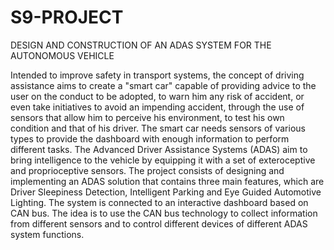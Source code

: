 # S9-PROJECT
 DESIGN AND CONSTRUCTION OF AN ADAS SYSTEM FOR THE AUTONOMOUS VEHICLE

Intended to improve safety in transport systems, the concept of driving assistance aims to create a "smart car" capable of providing advice to the user on the conduct to be adopted, to warn him any risk of accident, or even take initiatives to avoid an impending accident, through the use of sensors that allow him to perceive his environment, to test his own condition and that of his driver. The smart car needs sensors of various types to provide the dashboard with enough information to perform different tasks.
The Advanced Driver Assistance Systems (ADAS) aim to bring intelligence to the vehicle by equipping it with a set of exteroceptive and proprioceptive sensors.
The project consists of designing and implementing an ADAS solution that contains three main features, which are Driver Sleepiness Detection, Intelligent Parking and Eye Guided Automotive Lighting. The system is connected to an interactive dashboard based on CAN bus. The idea is to use the CAN bus technology to collect information from different sensors and to control different devices of different ADAS system functions.
